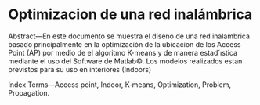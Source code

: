 # Optimizacion de una red inalámbrica

Abstract—En este documento se muestra el diseno de una red inalambrica basado principalmente en la optimización de la ubicacion de los Access Point (AP) por medio de el algoritmo K-means y de manera estad´ıstica mediante el uso del Software de Matlab©. Los modelos realizados estan previstos para su uso en interiores (Indoors)

Index Terms—Access point, Indoor, K-means, Optimization, Problem, Propagation.
